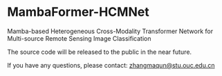 # MambaFormer-HCMNet
Mamba-based Heterogeneous Cross-Modality Transformer Network for Multi-source Remote Sensing Image Classification

The source code will be released to the public in the near future.

If you have any questions, please contact: zhangmaqun@stu.ouc.edu.cn
